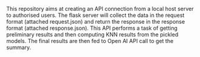 This repository aims at creating an API connection from a local host server to authorised users. The flask server will collect the data in the request format (attached request.json) and return the response in the response format (attached response.json).
This API performs a task of getting preliminary results and then computing KNN results from the pickled models. The final results are then fed to Open AI API call to get the summary. 
